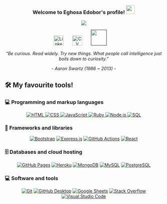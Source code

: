 <h3 align="center">
  Welcome to Eghosa Edobor's profile!
  <img src="https://media.giphy.com/media/hvRJCLFzcasrR4ia7z/giphy.gif" width="28">
</h3>

<p align="center">
  <a href="https://github.com/DenverCoder1/readme-typing-svg"><img src="https://readme-typing-svg.demolab.com/?lines=Full-stack%20web%20and%20app%20developer;Recent%20Makers%20Academy%20Grad;6%2B%20months%20of%20coding%20experience;Always%20learning%20new%20things&font=Fira%20Code&center=true&width=440&height=45&color=f75c7e&vCenter=true&size=22&pause=1000"></a>
</p>

<p align="center">
  <a href="https://www.linkedin.com/in/egh-edobor-62bbb0231/"><img width="32px" alt="Linkedin" title="Linkedin" src="https://pngimg.com/uploads/linkedIn/linkedIn_PNG38.png"/></a>
  &#8287;&#8287;&#8287;&#8287;&#8287;
  <a href="file:///Users/eghosaedobor11gmail.com/Desktop/E%20Eghosa%20Dev%20CV.pdf"><img width="32px" alt="CV" title="CV" src="https://upload.wikimedia.org/wikipedia/commons/8/87/PDF_file_icon.svg"/></a>
  &#8287;&#8287;&#8287;&#8287;&#8287;
  <a href="" alt="GitHub"><img width="50px" src="https://miro.medium.com/max/1400/1*SSRjtoQ0H2X3SBPOiJ5rZw.jpeg"/></a>
  &#8287;&#8287;&#8287;&#8287;&#8287;
</p>

<p align="center"><i>“Be curious. Read widely. Try new things. What people call intelligence just boils down to curiosity.”</i></p>
<p align="center"><i>- Aaron Swartz (1986 ~ 2013) -</i></p>

## 🛠️ My favourite tools!

### 💻 Programming and markup languages


<p align="center">
        </a>
        <!-- HTML -->
        <a href="https://github.com/aeghosa?tab=repositories" target="_blank"><img alt="HTML"
                        src="https://img.shields.io/badge/HTML-239120?style=for-the-badge&logo=html5&logoColor=white">
        </a>
        <!-- CSS  -->
        <a href="https://github.com/aeghosa?tab=repositories" target="_blank"><img alt="CSS"
                        src="https://img.shields.io/badge/CSS-239120?&style=for-the-badge&logo=css3&logoColor=white">
        </a>
        <!-- JavaScript -->
        <a href="https://github.com/aeghosa?tab=repositories" target="_blank"><img alt="JavaScript"
                        src="https://img.shields.io/badge/JavaScript-F7DF1E?style=for-the-badge&logo=javascript&logoColor=white">
        </a>
        <!-- Ruby -->
        <a href="https://github.com/aeghosa?tab=repositoriess" target="_blank"><img alt="Ruby"
                        src="https://img.shields.io/badge/Ruby-CC342D?style=for-the-badge&logo=ruby&logoColor=white">
        </a>
        <!-- Node -->
        <a href="https://github.com/aeghosa?tab=repositories" target="_blank"><img alt="Node.js"
                        src="https://img.shields.io/badge/Node.js-43853D?style=for-the-badge&logo=node.js&logoColor=white">
        </a>
        <!-- SQL -->
        <a href="https://github.com/aeghosa?tab=repositories" target="_blank"><img alt="SQL"
                        src="https://img.shields.io/badge/SQL-005C84?style=for-the-badge&logo=sql&logoColor=white">
        </a>
  </p>
  
  ### 🧰 Frameworks and libraries
  

<p align="center">
    <a href="#"><img alt="Bootstrap" src="https://img.shields.io/badge/Bootstrap-563D7C?style=for-the-badge&logo=bootstrap&logoColor=white"></a>
    <a href="#"><img alt="Express.js" src="https://img.shields.io/badge/Express.js-404D59?style=for-the-badge"></a>
    <a href="#"><img alt="GitHub Actions" src="https://img.shields.io/badge/GitHub_Actions-2088FF?style=for-the-badge&logo=github-actions&logoColor=white"></a>
    <a href="#"><img alt="React" src="https://img.shields.io/badge/React_Native-20232A?style=for-the-badge&logo=react&logoColor=61DAFB"></a>
</p>


### 🗄️ Databases and cloud hosting


<p align="center">
    <a href="#"><img alt="GitHub Pages" src="https://img.shields.io/badge/GitHub_Pages-2088FF?style=for-the-badge&logo=github-actions&logoColor=white"></a>
    <a href="#"><img alt="Heroku" src="https://img.shields.io/badge/Heroku-430098?style=for-the-badge&logo=heroku&logoColor=white"></a>
    <a href="#"><img alt="MongoDB" src ="https://img.shields.io/badge/MongoDB-4EA94B?style=for-the-badge&logo=mongodb&logoColor=white"></a>
    <a href="#"><img alt="MySQL" src="https://img.shields.io/badge/MySQL-00000F?style=for-the-badge&logo=mysql&logoColor=white"></a>
    <a href="#"><img alt="PostgreSQL" src ="https://img.shields.io/badge/PostgreSQL-316192?style=for-the-badge&logo=postgresql&logoColor=white"></a>
</p>

### 💻 Software and tools


<p align="center">
    <a href="#"><img alt="Git" src="https://img.shields.io/badge/GIT-E44C30?style=for-the-badge&logo=git&logoColor=white"></a>
    <a href="#"><img alt="GitHub Desktop" src="https://img.shields.io/badge/GitHub_Desktop-2088FF?style=for-the-badge&logo=github-Desktop&logoColor=white"></a>
    <a href="#"><img alt="Google Sheets" src="https://img.shields.io/badge/Google%20Sheets-34A853?style=for-the-badge&logo=google-sheets&logoColor=white"></a>
    <a href="#"><img alt="Stack Overflow" src="https://img.shields.io/badge/-Stack%20Overflow-FE7A16?logo=stack-overflow&logoColor=white"></a>
    <a href="#"><img alt="Visual Studio Code" src="https://img.shields.io/badge/Visual%20Studio%20Code-0078d7.svg?logo=visual-studio-code&logoColor=white"></a>
</p>

<!--
**aeghosa/aeghosa** is a ✨ _special_ ✨ repository because its `README.md` (this file) appears on your GitHub profile.

Here are some ideas to get you started:

- 🔭 I’m currently working on ...
- 🌱 I’m currently learning ...
- 👯 I’m looking to collaborate on ...
- 🤔 I’m looking for help with ...
- 💬 Ask me about ...
- 📫 How to reach me: ...
- 😄 Pronouns: ...
- ⚡ Fun fact: ...
-->

